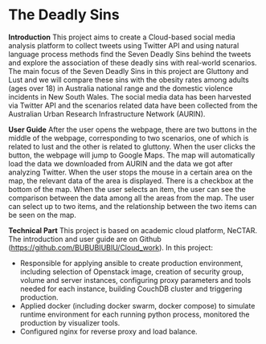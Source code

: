# The Deadly Sins
**Introduction**
This project aims to create a Cloud-based social media analysis platform to collect tweets using Twitter API and using natural language process methods find the Seven Deadly Sins behind the tweets and explore the association of these deadly sins with real-world scenarios. The main focus of the Seven Deadly Sins in this project are Gluttony and Lust and we will compare these sins with the obesity rates among adults (ages over 18) in Australia national range and the domestic violence incidents in New South Wales. The social media data has been harvested via Twitter API and the scenarios related data have been collected from the Australian Urban Research Infrastructure Network (AURIN).

**User Guide**
After the user opens the webpage, there are two buttons in the middle of the webpage, corresponding to two scenarios, one of which is related to lust and the other is related to gluttony. When the user clicks the button, the webpage will jump to Google Maps. The map will automatically load the data we downloaded from AURIN and the data we got after analyzing Twitter. When the user stops the mouse in a certain area on the map, the relevant data of the area is displayed. There is a checkbox at the bottom of the map. When the user selects an item, the user can see the comparison between the data among all the areas from the map. The user can select up to two items, and the relationship between the two items can be seen on the map.

**Technical Part**
This project is based on academic cloud platform, NeCTAR. The introduction and user guide are on Github (https://github.com/BUBUBIUBIU/Cloud_work). In this project:
*	Responsible for applying ansible to create production environment, including selection of Openstack image, creation of security group, volume and server instances, configuring proxy parameters and tools needed for each instance, building CouchDB cluster and triggering production.
*	Applied docker (including docker swarm, docker compose) to simulate runtime environment for each running python process, monitored the production by visualizer tools.
*	Configured nginx for reverse proxy and load balance.
